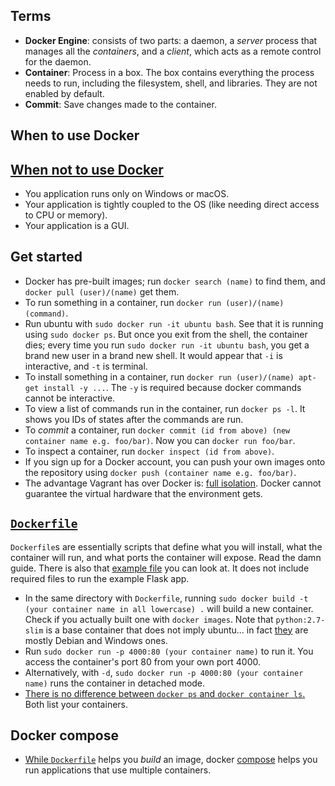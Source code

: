 ## Terms

- **Docker Engine**: consists of two parts: a daemon, a _server_ process that manages all the _containers_, and a _client_, which acts as a remote control for the daemon.
- **Container**: Process in a box. The box contains everything the process needs to run, including the filesystem, shell, and libraries. They are not enabled by default.
- **Commit**: Save changes made to the container.

## When to use Docker

## [When not to use Docker](https://www.reddit.com/r/docker/comments/982cag/docker_for_development_why_and_how/)

- You application runs only on Windows or macOS.
- Your application is tightly coupled to the OS (like needing direct access to CPU or memory).
- Your application is a GUI.

## Get started

- Docker has pre-built images; run `docker search (name)` to find them, and `docker pull (user)/(name)` get them.
- To run something in a container, run `docker run (user)/(name) (command)`.
- Run ubuntu with `sudo docker run -it ubuntu bash`. See that it is running using `sudo docker ps`. But once you exit from the shell, the container dies; every time you run `sudo docker run -it ubuntu bash`, you get a brand new user in a brand new shell. It would appear that `-i` is interactive, and `-t` is terminal.
- To install something in a container, run `docker run (user)/(name) apt-get install -y ...`. The `-y` is required because docker commands cannot be interactive.
- To view a list of commands run in the container, run `docker ps -l`. It shows you IDs of states after the commands are run.
- To _commit_ a container, run `docker commit (id from above) (new container name e.g. foo/bar)`. Now you can `docker run foo/bar`.
- To inspect a container, run `docker inspect (id from above)`.
- If you sign up for a Docker account, you can push your own images onto the repository using `docker push (container name e.g. foo/bar)`.
- The advantage Vagrant has over Docker is: [full isolation](https://www.upguard.com/articles/docker-vs-vagrant). Docker cannot guarantee the virtual hardware that the environment gets.

## [`Dockerfile`](https://docs.docker.com/get-started/part2/#define-a-container-with-a-dockerfile)

`Dockerfile`s are essentially scripts that define what you will install, what the container will run, and what ports the container will expose. Read the damn guide. There is also that [example file](book-summaries/Dockerfile) you can look at. It does not include required files to run the example Flask app.

- In the same directory with `Dockerfile`, running `sudo docker build -t (your container name in all lowercase) .` will build a new container. Check if you actually built one with `docker images`. Note that `python:2.7-slim` is a base container that does not imply ubuntu... in fact [they](https://hub.docker.com/_/python/) are mostly Debian and Windows ones.
- Run `sudo docker run -p 4000:80 (your container name)` to run it. You access the container's port 80 from your own port 4000.
- Alternatively, with `-d`, `sudo docker run -p 4000:80 (your container name)` runs the container in detached mode.
- [There is no difference between `docker ps` and `docker container ls`.](https://stackoverflow.com/a/45254760/1558430) Both list your containers.

## Docker compose

- [While `Dockerfile`](https://stackoverflow.com/questions/29480099/docker-compose-vs-dockerfile-which-is-better) helps you _build_ an image, docker [compose](https://docs.docker.com/glossary/?term=Compose) helps you run applications that use multiple containers.

